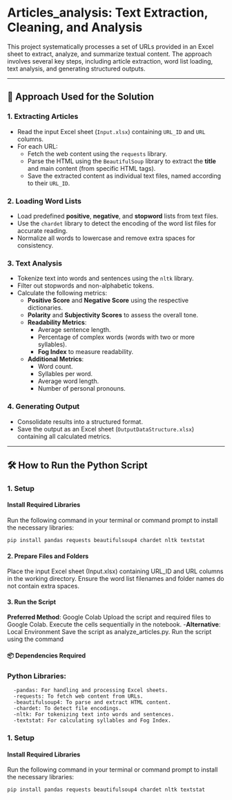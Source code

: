 # Articles_analysis: Text Extraction, Cleaning, and Analysis  

This project systematically processes a set of URLs provided in an Excel sheet to extract, analyze, and summarize textual content. The approach involves several key steps, including article extraction, word list loading, text analysis, and generating structured outputs.

---

## 🚀 **Approach Used for the Solution**  

### 1. **Extracting Articles**  
- Read the input Excel sheet (`Input.xlsx`) containing `URL_ID` and `URL` columns.  
- For each URL:  
  - Fetch the web content using the `requests` library.  
  - Parse the HTML using the `BeautifulSoup` library to extract the **title** and main content (from specific HTML tags).  
  - Save the extracted content as individual text files, named according to their `URL_ID`.  

### 2. **Loading Word Lists**  
- Load predefined **positive**, **negative**, and **stopword** lists from text files.  
- Use the `chardet` library to detect the encoding of the word list files for accurate reading.  
- Normalize all words to lowercase and remove extra spaces for consistency.  

### 3. **Text Analysis**  
- Tokenize text into words and sentences using the `nltk` library.  
- Filter out stopwords and non-alphabetic tokens.  
- Calculate the following metrics:  
  - **Positive Score** and **Negative Score** using the respective dictionaries.  
  - **Polarity** and **Subjectivity Scores** to assess the overall tone.  
  - **Readability Metrics**:  
    - Average sentence length.  
    - Percentage of complex words (words with two or more syllables).  
    - **Fog Index** to measure readability.  
  - **Additional Metrics**:  
    - Word count.  
    - Syllables per word.  
    - Average word length.  
    - Number of personal pronouns.  

### 4. **Generating Output**  
- Consolidate results into a structured format.  
- Save the output as an Excel sheet (`OutputDataStructure.xlsx`) containing all calculated metrics.  

---

## 🛠️ **How to Run the Python Script**  

### 1. **Setup**  

#### Install Required Libraries  
Run the following command in your terminal or command prompt to install the necessary libraries:  
```bash
pip install pandas requests beautifulsoup4 chardet nltk textstat
```

#### 2. **Prepare Files and Folders**
Place the input Excel sheet (Input.xlsx) containing URL_ID and URL columns in the working directory.
Ensure the word list filenames and folder names do not contain extra spaces.
#### 3. **Run the Script**
  **Preferred Method**: Google Colab
  Upload the script and required files to Google Colab.
  Execute the cells sequentially in the notebook.
  -**Alternative**: Local Environment
  Save the script as analyze_articles.py.
  Run the script using the command

#### 📦 **Dependencies Required**
### Python Libraries:
      -pandas: For handling and processing Excel sheets.
      -requests: To fetch web content from URLs.
      -beautifulsoup4: To parse and extract HTML content.
      -chardet: To detect file encodings.
      -nltk: For tokenizing text into words and sentences.
      -textstat: For calculating syllables and Fog Index.
  
### 1. **Setup**  

#### Install Required Libraries  
Run the following command in your terminal or command prompt to install the necessary libraries:  
```bash
pip install pandas requests beautifulsoup4 chardet nltk textstat
